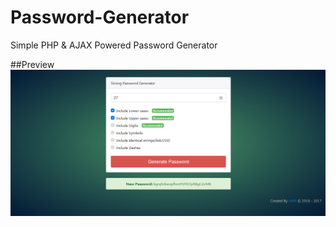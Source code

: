 # Password-Generator
Simple PHP &amp; AJAX Powered Password Generator

##Preview
![Password Generator](Preview.PNG?raw=true")
